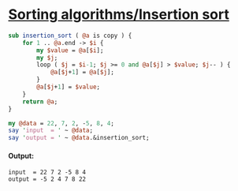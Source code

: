 [1]: https://rosettacode.org/wiki/Sorting_algorithms/Insertion_sort

# [Sorting algorithms/Insertion sort][1]



```perl
sub insertion_sort ( @a is copy ) {
    for 1 .. @a.end -> $i {
        my $value = @a[$i];
        my $j;
        loop ( $j = $i-1; $j >= 0 and @a[$j] > $value; $j-- ) {
            @a[$j+1] = @a[$j];
        }
        @a[$j+1] = $value;
    }
    return @a;
}

my @data = 22, 7, 2, -5, 8, 4;
say 'input  = ' ~ @data;
say 'output = ' ~ @data.&insertion_sort;
```

#### Output:
```
input  = 22 7 2 -5 8 4
output = -5 2 4 7 8 22
```
